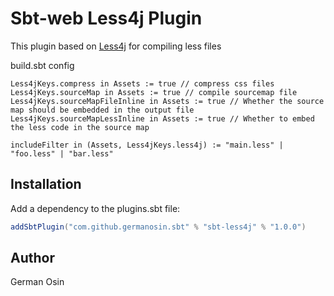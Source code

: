 # Sbt-web Less4j Plugin 

This plugin based on [Less4j](https://github.com/SomMeri/less4j) for compiling less files

build.sbt config
```
Less4jKeys.compress in Assets := true // compress css files
Less4jKeys.sourceMap in Assets := true // compile sourcemap file
Less4jKeys.sourceMapFileInline in Assets := true // Whether the source map should be embedded in the output file
Less4jKeys.sourceMapLessInline in Assets := true // Whether to embed the less code in the source map

includeFilter in (Assets, Less4jKeys.less4j) := "main.less" | "foo.less" | "bar.less"
```


## Installation

Add a dependency to the plugins.sbt file:

```scala
addSbtPlugin("com.github.germanosin.sbt" % "sbt-less4j" % "1.0.0")
```

## Author

German Osin